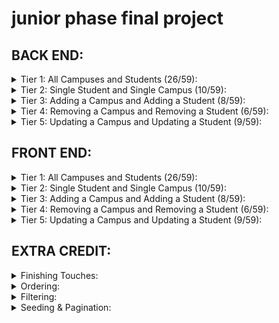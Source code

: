 # junior phase final project

## BACK END:

<details>
<summary>Tier 1: All Campuses and Students (26/59):</summary>

### *seed*
- [ ] Write a function which sync's and seeds your database when your application starts
### *campus*
- [ ] Write a route to serve up all campuses
**Write a `campuses` model with the following information:**
    - [ ] name - not empty or null
    - [ ] imageUrl - with a default value
    - [ ] address - not empty or null
    - [ ] description - extremely large text
### *students*
- [ ] Write a route to serve up all students
**Write a `students` model with the following information:**
    - [ ] firstName - not empty or null
    - [ ] lastName - not empty or null
    - [ ] email - not empty or null; must be a valid email
    - [ ] imageUrl - with a default value
    - [ ] gpa - decimal between 0.0 and 4.0
- [ ] Students may be associated with at most one campus. 
- [ ] Likewise, campuses may be associated with many students
</details>

<details>
<summary>Tier 2: Single Student and Single Campus (10/59):</summary>

*campus*
- [ ] Write a route to serve up a single campus (based on its id), including that campuses' students
*students*
- [ ] Write a route to serve up a single student (based on their id), including that student's campus
</details>

<details>
<summary>Tier 3: Adding a Campus and Adding a Student (8/59):</summary>
*campus*
- [ ] Write a route to add a new campus
*student*
- [ ] Write a route to add a new student
</details>

<details>
<summary>Tier 4: Removing a Campus and Removing a Student (6/59):</summary>
*campus*
- [ ] Write a route to remove a campus (based on its id)
*student*
- [ ] Write a route to remove a student (based on their id)
</details>

<details>
<summary>Tier 5: Updating a Campus and Updating a Student (9/59):</summary>

*campus*
- [ ] Write a route to update an existing campus
*student*
- [ ] Write a route to update an existing student
</details>

## FRONT END:

<details>
<summary>Tier 1: All Campuses and Students (26/59):</summary>

*campus*
- [ ] Write a component to display a list of all campuses (at least their names and images)
- [ ] Write a campuses sub-reducer to manage campuses in your Redux store
- [ ] Display the all-campuses component when the url matches `/campuses`
*students*
- [ ] Write a component to display a list of all students (at least their names)
- [ ] Write a students sub-reducer to manage students in your Redux store
- [ ] Display the all-students component when the url matches `/students`
*navbar*
- [ ] Add a links to the navbar that can be used to navigate to the all-campuses view and the all-students view
</details>

<details>
<summary>Tier 2: Single Student and Single Campus (10/59):</summary>

*single campus*
**Write a component to display a single campus with the following information:**
   - [ ] The campus's name, image, address and description
   - [ ] A list of the names of all students in that campus (or a helpful message if it doesn't have any students)
   - [ ] Display the appropriate campus's info when the url matches /campuses/:campusId
- [ ] Clicking on a campus from the campuses view should navigate to show that campus
- [ ] Clicking on the name of a student in the campus view should navigate to show that student in the student view
*single student*
**Write a component to display a single student with the following information:**
    - [ ] The student's full name, email, image, and gpa
    - [ ] The name of their campus (or a helpful message if they don't have one)
- [ ] Display the appropriate student when the url matches `/students/:studentId`
- [ ] Clicking on a student from the students view should navigate to show that student
- [ ] Clicking on the name of a campus in the student view should navigate to show that campus in the campus view
</details>

<details>
<summary>Tier 3: Adding a Campus and Adding a Student (8/59):</summary>

*campus*
- [ ] Write a component to display a form for adding a new campus that contains inputs for at least the name and address.
- [ ] Display this component as part of the campuses view, alongside the list of campuses
**Submitting the form with a valid name/address should:**
    - [ ] Make an AJAX request that causes the new campus to be persisted in the database
    - [ ] Add the new campus to the list of campuses without needing to refresh the page
*student*
- [ ] Write a component to display a form for adding a new student that contains inputs for at least first name, last name and email
- [ ] Display this component as part of the students view, alongside the list of students
**Submitting the form with a valid first name/last name/email should:**
    - [ ] Make an AJAX request that causes the new student to be persisted in the database
    - [ ] Add the new student to the list of students without needing to refresh the page
</details>

<details>
<summary>Tier 4: Removing a Campus and Removing a Student (6/59):</summary>

*campus*
- [ ] In the campuses view, include an X button next to each campus
**Clicking the X button should:**
    - [ ] Make an AJAX request that causes that campus to be removed from database
    - [ ] Remove the campus from the list of campuses without needing to refresh the page
*student*
- [ ] In the students view, include an X button next to each student
**Clicking the X button should:**
    - [ ] Make an AJAX request that causes that student to be removed from database
    - [ ] Remove the student from the list of students without needing to refresh the page
</details>

<details>
<summary>Tier 5: Updating a Campus and Updating a Student (9/59):</summary>

**campus**
- [ ] Write a component to display a form updating at least a campus's name and address
- [ ] Display this component as part of the campus view

**Submitting the form with valid data should:**
- [ ] Make an AJAX request that causes that campus to be updated in the database
- [ ] Update the campus in the current view without needing to refresh the page

- [ ] In the campus view, display an Unregister button next to each of its students, which removes the student from the campus (in the database as well as this view)
     *hint: the student is still in the database but is no longer associated with the campus*

**student**
- [ ] Write a component to display a form updating a student
- [ ] Display this component as part of the student view

**Submitting the form with valid data should:**
- [ ] Make an AJAX request that causes that student to be updated in the database
- [ ] Update the student in the current view without needing to refresh the page
</details>

## EXTRA CREDIT:

<details>
<summary>Finishing Touches:</summary>

- [ ] If a user attempts to add a new student or campus without a required field, a helpful message should be displayed
- [ ] If a user attempts to access a page that doesn't exist (ex. `/potato`), a helpful "not found" message should be displayed
- [ ] If a user attempts to view a student/campus that doesn't exist, a helpful message should be displayed
- [ ] Whenever a component needs to wait for data to load from the server, a "loading" message should be displayed until the data is available
- [ ] Overall, the app is spectacularly styled and visually stunning
</details>


<details>
<summary>Ordering:</summary>

- [ ] Create option for students to be ordered based on lastName on all-students view
- [ ] Create option for students to be ordered based on GPA on all-students view
- [ ] Create option for campuses to be ordered based on number of enrolled students on all-campuses view
</details>

<details>
<summary>Filtering:</summary>

- [ ] Create a filter on all-students view to only show students who are not registered to a campus
- [ ] Create a filter on the all-campuses view to only show campuses that do not have any registered students
</details>


<details>
<summary>Seeding & Pagination:</summary>

- [ ] Seed 100+ students and 100+ campuses
- [ ] Implement _front-end_ pagination for the students view (e.g. `/students?page=1` renders the first ten students, and `/students?page=2` renders students 11-20)
- [ ] Implement _front-end_ pagination for the campuses view (e.g. `/campuses?page=1` renders the first ten campuses, and `/campuses?page=2` renders campuses 11-20)
- [ ] Implement _back-end_ pagination for students (e.g. `/api/students?page=1` returns the first ten students' data, and `/api/students?page=2` returns students 11-20)
- [ ] Implement _back-end_ pagination for campuses (e.g. `/api/campuses?page=1` returns the first ten campuses' data, and `/api/campuses?page=2` returns campuses 11-20)
</details>